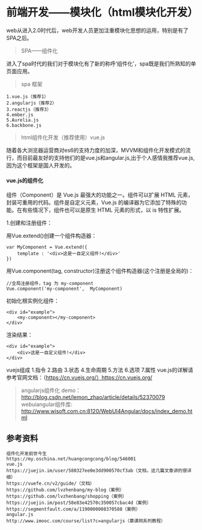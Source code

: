 # 前端开发——模块化（html模块化开发）
web从进入2.0时代后，web开发人员更加注重模块化思想的运用，特别是有了SPA之后。

> SPA——组件化
    
   进入了spa时代的我们对于模块化有了新的称呼‘组件化’，spa既是我们所熟知的单页面应用。

> spa 框架
        
    1.vue.js（推荐1）
    2.angularjs（推荐2）
    3.reactjs（推荐3）
    4.ember.js
    5.Aurelia.js
    6.backbone.js
    
> html组件化开发（推荐使用）vue.js

   随着各大浏览器运营商对es6的支持力度的加深，MVVM和组件化开发模式的流行，而目前最友好的支持他们的是vue.js和angular.js,出于个人感情我推荐vue.js,因为这个框架是国人开发的。
   
#### vue.js的组件化
   组件（Component）是 Vue.js 最强大的功能之一。组件可以扩展 HTML 元素，封装可重用的代码。组件是自定义元素，Vue.js 的编译器为它添加了特殊的功能。在有些情况下，组件也可以是原生 HTML 元素的形式，以 is 特性扩展。
    
   1.创建和注册组件：
    
   用Vue.extend()创建一个组件构造器：
    
    var MyComponent = Vue.extend({
        template : '<div>这是一自定义组件!</div>'
    })
    
   用Vue.component(tag, constructor)注册这个组件构造器(这个注册是全局的)：
   
    //全局注册组件，tag 为 my-component
    Vue.component('my-component',  MyComponent)
     
   初始化根实例化组件：
   
    <div id="example">
        <my-component></my-component>
    </div>
     
   渲染结果：
    
    <div id="example">
        <div>这是一自定义组件!</div>
    </div>
   vuejs组成
    1.指令
    2.路由
    3.状态
    4.生命周期
    5.方法
    6.选项
    7.属性
   vue.js的详解请参考官网文档：（https://cn.vuejs.org/）https://cn.vuejs.org/
> angularjs组件化
    demo：
    http://blog.csdn.net/lemon_zhao/article/details/52370079
    webuiangular组件库:
    http://www.wisoft.com.cn:8120/WebUI4Angular/docs/index_demo.html
## 参考资料
    组件化开发前世今生
    https://my.oschina.net/huangcongcong/blog/546001
    vue.js
    https://juejin.im/user/580327ee0e3dd900570cf3ab（文档，这几篇文章讲的很详细）
    https://vuefe.cn/v2/guide/（文档）
    https://github.com/lvzhenbang/my-blog（案例）
    https://github.com/lvzhenbang/shopping（案例）
    https://juejin.im/post/58e83e42570c350057cbac4d（案例）
    https://segmentfault.com/a/1190000008370588（案例）
    angular.js
    http://www.imooc.com/course/list?c=angularjs（慕课网系列教程）